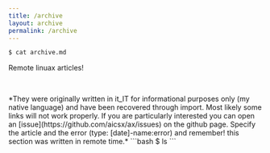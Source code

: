 ```yaml
---
title: /archive
layout: archive
permalink: /archive
---
```

```bash
$ cat archive.md
```
Remote linuax articles! 
<p>&nbsp;</p>
*They were originally written in it_IT for informational purposes only (my native language) and have been recovered through import. Most likely some links will not work properly. If you are particularly interested you can open an [issue](https://github.com/aicsx/ax/issues) on the github page. Specify the article and the error (type: [date]-name:error) and remember! this section was written in remote time.*
```bash
$ ls
```
